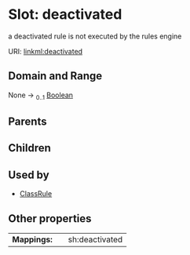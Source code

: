 
# Slot: deactivated


a deactivated rule is not executed by the rules engine

URI: [linkml:deactivated](https://w3id.org/linkml/deactivated)


## Domain and Range

None &#8594;  <sub>0..1</sub> [Boolean](Boolean.md)

## Parents


## Children


## Used by

 * [ClassRule](ClassRule.md)

## Other properties

|  |  |  |
| --- | --- | --- |
| **Mappings:** | | sh:deactivated |

